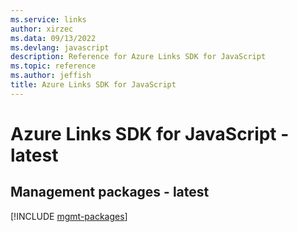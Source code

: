 ```yaml
---
ms.service: links
author: xirzec
ms.data: 09/13/2022
ms.devlang: javascript
description: Reference for Azure Links SDK for JavaScript
ms.topic: reference
ms.author: jeffish
title: Azure Links SDK for JavaScript
---
```

# Azure Links SDK for JavaScript - latest

## Management packages - latest
[!INCLUDE [mgmt-packages](links-mgmt-index.md)]